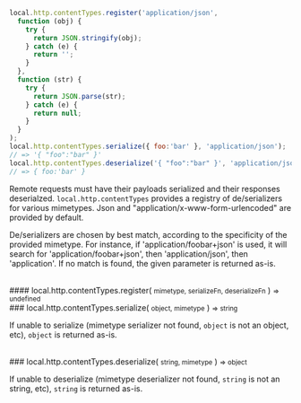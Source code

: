 ```javascript
local.http.contentTypes.register('application/json',
  function (obj) {
    try {
      return JSON.stringify(obj);
    } catch (e) {
      return '';
    }
  },
  function (str) {
    try {
      return JSON.parse(str);
    } catch (e) {
      return null;
    }
  }
);
local.http.contentTypes.serialize({ foo:'bar' }, 'application/json');
// => '{ "foo":"bar" }'
local.http.contentTypes.deserialize('{ "foo":"bar" }', 'application/json');
// => { foo:'bar' }
```

Remote requests must have their payloads serialized and their responses deserialzed. `local.http.contentTypes` provides a registry of de/serializers for various mimetypes. Json and "application/x-www-form-urlencoded" are provided by default.

De/serializers are chosen by best match, according to the specificity of the provided mimetype. For instance, if 'application/foobar+json' is used, it will search for 'application/foobar+json', then 'application/json', then 'application'. If no match is found, the given parameter is returned as-is.


<br/>
#### local.http.contentTypes.register( <small>mimetype, serializeFn, deserializeFn</small> ) <small>=> undefined</small>

<br/>
### local.http.contentTypes.serialize( <small>object, mimetype</small> ) <small>=> string</small>

If unable to serialize (mimetype serializer not found, `object` is not an object, etc), `object` is returned as-is.

<br/>
### local.http.contentTypes.deserialize( <small>string, mimetype</small> ) <small>=> object</small>

If unable to deserialize (mimetype deserializer not found, `string` is not an string, etc), `string` is returned as-is.